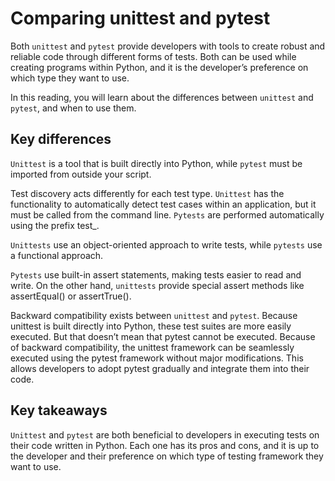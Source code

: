 # Comparing unittest and pytest
Both `unittest` and `pytest` provide developers with tools to create robust and reliable code through different forms of tests. Both can be used while creating programs within Python, and it is the developer’s preference on which type they want to use.

In this reading, you will learn about the differences between `unittest` and `pytest`, and when to use them.

## Key differences
`Unittest` is a tool that is built directly into Python, while `pytest` must be imported from outside your script. 

Test discovery acts differently for each test type. `Unittest` has the functionality to automatically detect test cases within an application, but it must be called from the command line. `Pytests` are performed automatically using the prefix test_. 

`Unittests` use an object-oriented approach to write tests, while `pytests` use a functional approach. 

`Pytests` use built-in assert statements, making tests easier to read and write. On the other hand, `unittests` provide special assert methods like assertEqual() or assertTrue().

Backward compatibility exists between `unittest` and `pytest`. Because unittest is built directly into Python, these test suites are more easily executed. But that doesn’t mean that pytest cannot be executed. Because of backward compatibility, the unittest framework can be seamlessly executed using the pytest framework without major modifications. This allows developers to adopt pytest gradually and integrate them into their code.

## Key takeaways
`Unittest` and `pytest` are both beneficial to developers in executing tests on their code written in Python. Each one has its pros and cons, and it is up to the developer and their preference on which type of testing framework they want to use. 